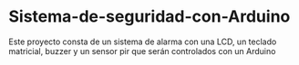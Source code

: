 # Sistema-de-seguridad-con-Arduino
Este proyecto consta de un sistema de alarma con una LCD, un teclado matricial, buzzer y un sensor pir que serán controlados con un Arduino
